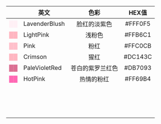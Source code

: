
|                                       | 英文            |    色彩    |  HEX值   |
| ------------------------------------: | ------------- | :------: | :-----: |
| <font color=LavenderBlush> ██ </font> | LavenderBlush |  脸红的淡紫色  | #FFF0F5 |
|     <font color=LightPink> ██ </font> | LightPink     |   浅粉色    | #FFB6C1 |
|          <font color=Pink> ██ </font> | Pink          |    粉红    | #FFC0CB |
|     <font color=LightPink> ██ </font> | Crimson       |    猩红    | #DC143C |
| <font color=PaleVioletRed> ██ </font> | PaleVioletRed | 苍白的紫罗兰红色 | #DB7093 |
|       <font color=HotPink> ██ </font> | HotPink       |  热情的粉红   | #FF69B4 |
|                                       |               |          |         |
|                                       |               |          |         |
|                                       |               |          |         |
|                                       |               |          |         |
|                                       |               |          |         |
|                                       |               |          |         |
|                                       |               |          |         |
|                                       |               |          |         |
|                                       |               |          |         |
|                                       |               |          |         |
|                                       |               |          |         |
|                                       |               |          |         |
|                                       |               |          |         |
|                                       |               |          |         |
|                                       |               |          |         |


